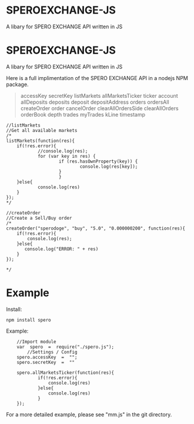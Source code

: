 # SPEROEXCHANGE-JS
A libary for SPERO EXCHANGE API written in JS
# SPEROEXCHANGE-JS

A libary for SPERO EXCHANGE API written in JS

Here is a full implimentation of the SPERO EXCHANGE API in a nodejs NPM package.


> accessKey secretKey listMarkets allMarketsTicker ticker account
> allDeposits deposits deposit depositAddress orders ordersAll
> createOrder order cancelOrder clearAllOrdersSide clearAllOrders
> orderBook depth trades myTrades kLine timestamp

    //listMarkets
    //Get all available markets
    /*
    listMarkets(function(res){
        if(!res.error){
                //console.log(res);
                for (var key in res) {
                        if (res.hasOwnProperty(key)) {
                                console.log(res[key]);
                        }
                        }
        }else{
                console.log(res)
        }
    });
    */

    //createOrder
    //Create a Sell/Buy order
    /*
    createOrder("sperodoge", "buy", "5.0", "0.000000200", function(res){
        if(!res.error){
            console.log(res);
        }else{
           console.log("ERROR: " + res)
        }
    });

    */

# Example
Install:

    npm install spero

Example:

        //Import module
        var  spero  =  require("./spero.js");
            //Settings / Config
        spero.accessKey  =  "";
        spero.secretKey  =  ""

        spero.allMarketsTicker(function(res){
                if(!res.error){
                    console.log(res)
                }else{
                    console.log(res)
                }
        });

For a more detailed example, please see "mm.js" in the git directory.
